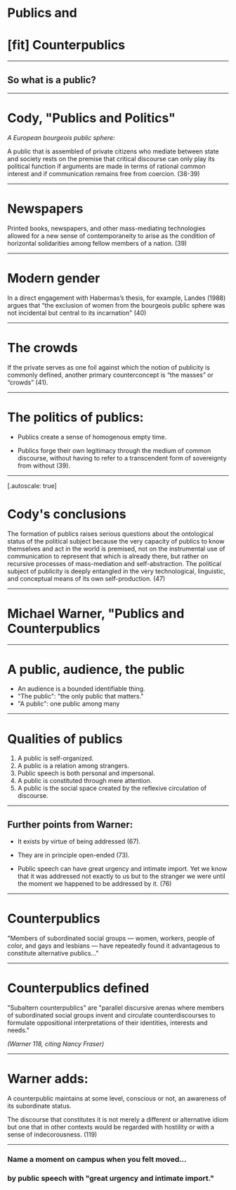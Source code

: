 # Publics and
# [fit] Counterpublics

---

##  So what is a public?

---

# Cody, "Publics and Politics"

*A European bourgeois public sphere:*

A public that is assembled of private citizens who mediate between state and society rests on the premise that critical discourse can only play its political function if arguments are made in terms of rational common interest and if communication remains free from coercion. (38-39)

---

# Newspapers

Printed books, newspapers, and other mass-mediating technologies allowed for a new sense of contemporaneity to arise as the condition of horizontal solidarities among fellow members of a nation. (39)

---

# Modern gender

In a direct engagement with Habermas’s thesis, for example, Landes (1988) argues that “the exclusion of women from the bourgeois public sphere was not incidental but central to its incarnation" (40)

---

# The crowds

If the private serves as one foil against which the notion of publicity is commonly defined, another primary counterconcept is “the masses” or “crowds” (41).

---

# The politics of publics:

- Publics create a sense of homogenous empty time.

- Publics forge their own legitimacy through the medium of common discourse, without having to refer to a transcendent form of sovereignty from without (39).

---
[.autoscale: true]

# Cody's conclusions

The formation of publics raises serious questions about the ontological status of the political subject because the very capacity of publics to know themselves and act in the world is premised, not on the instrumental use of communication to represent that which is already there, but rather on recursive processes of mass-mediation and self-abstraction. The political subject of publicity is deeply entangled in the very technological, linguistic, and conceptual means of its own self-production. (47)

---

# Michael Warner, "Publics and Counterpublics

---

# A public, audience, the public

- An audience is a bounded identifiable thing.
- "The public": "the only public that matters."
- "A public": one public among many

---

# Qualities of publics

1. A public is self-organized.
2. A public is a relation among strangers.
3. Public speech is both personal and impersonal.
4. A public is constituted through mere attention.
5. A public is the social space created by the reflexive circulation of discourse.

---

## Further points from Warner:

- It exists by virtue of being addressed (67).

- They are in principle open-ended (73).

- Public speech can have great urgency and intimate import. Yet we know that it was addressed not exactly to us but to the stranger we were until the moment we happened to be addressed by it. (76)

---

# Counterpublics

"Members of subordinated social groups — women, workers, people of color, and gays and lesbians — have repeatedly found it advantageous to constitute alternative publics..."

---

# Counterpublics defined

"Subaltern counterpublics" are "parallel discursive arenas where members of subordinated social groups invent and circulate counterdiscourses to formulate oppositional interpretations of their identities, interests and needs."

*(Warner 118, citing Nancy Fraser)*

---

# Warner adds:

A counterpublic maintains at some level, conscious or not, an awareness of its subordinate status. 
 
The discourse that constitutes it is not merely a different or alternative idiom but one that in other contexts would be regarded with hostility or with a sense of indecorousness. (119)

---

### Name a moment on campus when you felt moved...
### by public speech with "great urgency and intimate import."

